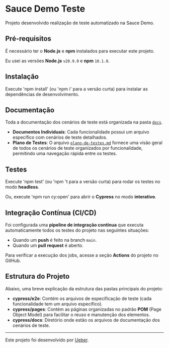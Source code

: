 # Sauce Demo Teste

Projeto desenvolvido realização de teste automatizado na Sauce Demo.

## Pré-requisitos

É necessário ter o **Node.js** e **npm** instalados para executar este projeto.

Eu usei as versões **Node.js** `v20.9.0` e **npm** `10.1.0`.

## Instalação

Execute 'npm install' (ou 'npm i' para a versão curta) para instalar as dependências de desenvolvimento.

## Documentação

Toda a documentação dos cenários de teste está organizada na pasta [`docs`](./cypress/docs).

- **Documentos Individuais**: Cada funcionalidade possui um arquivo específico com cenários de teste detalhados.
- **Plano de Testes**: O arquivo [`plano-de-testes.md`](./cypress/docs/plano-de-testes.md) fornece uma visão geral de todos os cenários de teste organizados por funcionalidade, permitindo uma navegação rápida entre os testes.

## Testes

Execute 'npm test' (ou 'npm 't para a versão curta) para rodar os testes no modo **headless**.

Ou, execute 'npm run cy:open' para abrir o **Cypress** no modo **interativo**.

## Integração Contínua (CI/CD)

Foi configurada uma **pipeline de integração contínua** que executa automaticamente todos os testes do projeto nas seguintes situações:

- Quando um **push** é feito na branch `main`.
- Quando um **pull request** é aberto.

Para verificar a execução dos jobs, acesse a seção **Actions** do projeto no GitHub.

## Estrutura do Projeto

Abaixo, uma breve explicação da estrutura das pastas principais do projeto:

- **cypress/e2e**: Contém os arquivos de especificação de teste (cada funcionalidade tem um arquivo específico).
- **cypress/pages**: Contém as páginas organizadas no padrão **POM** (Page Object Model) para facilitar o reuso e manutenção dos elementos.
- **cypress/docs**: Diretório onde estão os arquivos de documentação dos cenários de teste.

___

Este projeto foi desenvolvido por [Ueber](https://br.linkedin.com/in/uebersyemmer).

